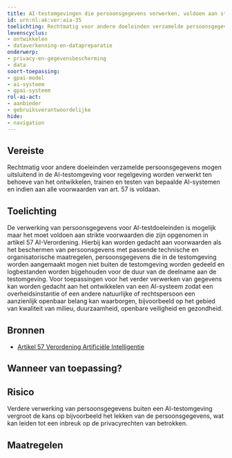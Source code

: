 ```yaml
---
title: AI-testomgevingen die persoonsgegevens verwerken, voldoen aan strenge voorwaarden
id: urn:nl:ak:ver:aia-35
toelichting: Rechtmatig voor andere doeleinden verzamelde persoonsgegevens mogen uitsluitend in de AI-testomgeving voor regelgeving worden verwerkt ten behoeve van het ontwikkelen, trainen en testen van bepaalde AI-systemen en indien aan alle voorwaarden van art. 57 is voldaan.
levenscyclus:
- ontwikkelen
- dataverkenning-en-datapreparatie
onderwerp:
- privacy-en-gegevensbescherming
- data
soort-toepassing:
- gpai-model
- ai-systeem
- gpai-systeem
rol-ai-act:
- aanbieder
- gebruiksverantwoordelijke
hide:
- navigation
---
```


<!-- tags -->
## Vereiste

Rechtmatig voor andere doeleinden verzamelde persoonsgegevens mogen uitsluitend in de AI-testomgeving voor regelgeving worden verwerkt ten behoeve van het ontwikkelen, trainen en testen van bepaalde AI-systemen en indien aan alle voorwaarden van art. 57 is voldaan.

## Toelichting

De verwerking van persoonsgegevens voor AI-testdoeleinden is mogelijk maar het moet voldoen aan strikte voorwaarden die zijn opgenomen in artikel 57 AI-Verordening.
Hierbij kan worden gedacht aan voorwaarden als het beschermen van persoonsgevens met passende technische en organisatorische maatregelen,  persoonsgegevens die in de testomgeving worden aangemaakt mogen niet buiten de testomgeving worden gedeeld en logbestanden worden bijgehouden voor de duur van de deelname aan de testomgeving.
Voor toepassingen voor het verder verwerken van gegevens kan worden gedacht aan het ontwikkelen van een AI-systeem zodat een overheidsinstantie of een andere natuurlijke of rechtspersoon een aanzienlijk openbaar belang kan waarborgen, bijvoorbeeld op het gebied van kwaliteit van milieu, duurzaamheid, openbare veiligheid en gezondheid.

## Bronnen
- [Artikel 57 Verordening Artificiële Intelligentie](https://eur-lex.europa.eu/legal-content/NL/TXT/HTML/?uri=OJ:L_202401689#d1e5884-1-1)

## Wanneer van toepassing?


## Risico

Verdere verwerking van persoonsgegevens buiten een AI-testomgeving vergroot de kans op bijvoorbeeld het lekken van de persoonsgegevens, wat kan leiden tot een inbreuk op de privacyrechten van betrokken.


## Maatregelen

<!-- list_maatregelen vereiste/aia-35-verwerking-in-testomgeving no-search no-onderwerp no-rol no-levenscyclus -->
